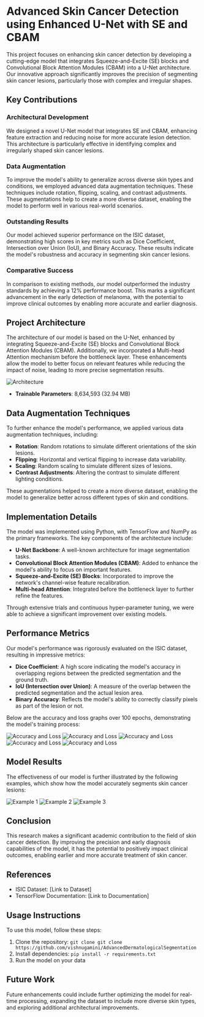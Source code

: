# Advanced Skin Cancer Detection using Enhanced U-Net with SE and CBAM

This project focuses on enhancing skin cancer detection by developing a cutting-edge model that integrates Squeeze-and-Excite (SE) blocks and Convolutional Block Attention Modules (CBAM) into a U-Net architecture. Our innovative approach significantly improves the precision of segmenting skin cancer lesions, particularly those with complex and irregular shapes.

## Key Contributions

### Architectural Development
We designed a novel U-Net model that integrates SE and CBAM, enhancing feature extraction and reducing noise for more accurate lesion detection. This architecture is particularly effective in identifying complex and irregularly shaped skin cancer lesions.

### Data Augmentation
To improve the model's ability to generalize across diverse skin types and conditions, we employed advanced data augmentation techniques. These techniques include rotation, flipping, scaling, and contrast adjustments. These augmentations help to create a more diverse dataset, enabling the model to perform well in various real-world scenarios.

### Outstanding Results
Our model achieved superior performance on the ISIC dataset, demonstrating high scores in key metrics such as Dice Coefficient, Intersection over Union (IoU), and Binary Accuracy. These results indicate the model's robustness and accuracy in segmenting skin cancer lesions.

### Comparative Success
In comparison to existing methods, our model outperformed the industry standards by achieving a 12% performance boost. This marks a significant advancement in the early detection of melanoma, with the potential to improve clinical outcomes by enabling more accurate and earlier diagnosis.

## Project Architecture

The architecture of our model is based on the U-Net, enhanced by integrating Squeeze-and-Excite (SE) blocks and Convolutional Block Attention Modules (CBAM). Additionally, we incorporated a Multi-head Attention mechanism before the bottleneck layer. These enhancements allow the model to better focus on relevant features while reducing the impact of noise, leading to more precise segmentation results.

![Architecture](git-pics/architecture.png)

- **Trainable Parameters**: 8,634,593 (32.94 MB)

## Data Augmentation Techniques

To further enhance the model's performance, we applied various data augmentation techniques, including:

- **Rotation**: Random rotations to simulate different orientations of the skin lesions.
- **Flipping**: Horizontal and vertical flipping to increase data variability.
- **Scaling**: Random scaling to simulate different sizes of lesions.
- **Contrast Adjustments**: Altering the contrast to simulate different lighting conditions.

These augmentations helped to create a more diverse dataset, enabling the model to generalize better across different types of skin and conditions.

## Implementation Details

The model was implemented using Python, with TensorFlow and NumPy as the primary frameworks. The key components of the architecture include:

- **U-Net Backbone**: A well-known architecture for image segmentation tasks.
- **Convolutional Block Attention Modules (CBAM)**: Added to enhance the model's ability to focus on important features.
- **Squeeze-and-Excite (SE) Blocks**: Incorporated to improve the network's channel-wise feature recalibration.
- **Multi-head Attention**: Integrated before the bottleneck layer to further refine the features.

Through extensive trials and continuous hyper-parameter tuning, we were able to achieve a significant improvement over existing models.

## Performance Metrics

Our model's performance was rigorously evaluated on the ISIC dataset, resulting in impressive metrics:

- **Dice Coefficient**: A high score indicating the model's accuracy in overlapping regions between the predicted segmentation and the ground truth.
- **IoU (Intersection over Union)**: A measure of the overlap between the predicted segmentation and the actual lesion area.
- **Binary Accuracy**: Reflects the model's ability to correctly classify pixels as part of the lesion or not.

Below are the accuracy and loss graphs over 100 epochs, demonstrating the model's training process:

![Accuracy and Loss](git-pics/pic-1.png)
![Accuracy and Loss](git-pics/pic-2.png)
![Accuracy and Loss](git-pics/pic-3.png)
![Accuracy and Loss](git-pics/pic-4.png)
![Accuracy and Loss](git-pics/pic-5.png)

## Model Results

The effectiveness of our model is further illustrated by the following examples, which show how the model accurately segments skin cancer lesions:

![Example 1](git-pics/example-1.png)
![Example 2](git-pics/example-2.png)
![Example 3](git-pics/example-3.png)

## Conclusion

This research makes a significant academic contribution to the field of skin cancer detection. By improving the precision and early diagnosis capabilities of the model, it has the potential to positively impact clinical outcomes, enabling earlier and more accurate treatment of skin cancer.

## References

- ISIC Dataset: [Link to Dataset]
- TensorFlow Documentation: [Link to Documentation]

## Usage Instructions

To use this model, follow these steps:

1. Clone the repository: `git clone git clone https://github.com/vishnugamini/AdvancedDermatologicalSegmentation`
2. Install dependencies: `pip install -r requirements.txt`
3. Run the model on your data

## Future Work

Future enhancements could include further optimizing the model for real-time processing, expanding the dataset to include more diverse skin types, and exploring additional architectural improvements.
